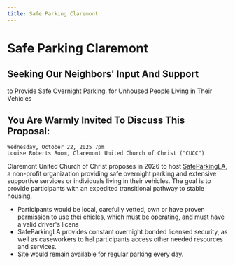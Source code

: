 ```yaml
---
title: Safe Parking Claremont
---
```


# Safe Parking Claremont

## Seeking Our Neighbors' Input And Support
to Provide Safe Overnight Parking.
for Unhoused People Living in Their Vehicles

## You Are Warmly Invited To Discuss This Proposal:
```
Wednesday, October 22, 2025 7pm
Louise Roberts Room, Claremont United Church of Christ ("CUCC")
```

Claremont United Church of Christ proposes in 2026 to host [SafeParkingLA](https://safeparkingla.org/),
a non-profit organization providing safe overnight parking and extensive supportive services or individuals 
living in their vehicles. The goal is to provide participants with an expedited transitional pathway to stable housing.

- Participants would be local, carefully vetted, own or have proven permission to use thei ehicles, which must be operating, and must have a valid driver's licens
- SafeParkingLA provides constant overnight bonded licensed security, as well as caseworkers to hel participants access other needed resources and services.
- Site would remain available for regular parking every day.
